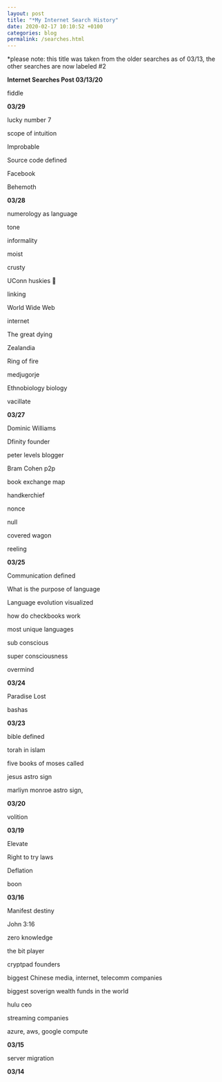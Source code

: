 ```yaml
---
layout: post
title: "*My Internet Search History"
date: 2020-02-17 10:10:52 +0100
categories: blog
permalink: /searches.html
---
```


*please note: this title was taken from the older searches as of 03/13, the other searches are now labeled #2

**Internet Searches Post 03/13/20**

fiddle

**03/29**

lucky number 7

scope of intuition

Improbable

Source code defined

Facebook

Behemoth

**03/28**

numerology as language

tone

informality

moist

crusty

UConn huskies 🏀

linking

World Wide Web

internet

The great dying

Zealandia

Ring of fire

medjugorje

Ethnobiology biology

vacillate

**03/27**

Dominic Williams

Dfinity founder

peter levels blogger

Bram Cohen p2p

book exchange map

handkerchief

nonce

null

covered wagon

reeling

**03/25**

Communication defined

What is the purpose of language

Language evolution visualized

how do checkbooks work

most unique languages

sub conscious

super consciousness

overmind

**03/24**

Paradise Lost

bashas

**03/23**

bible defined

torah in islam

five books of moses called

jesus astro sign

marliyn monroe astro sign,

**03/20**

volition

**03/19**

Elevate

Right to try laws

Deflation

boon

**03/16**

Manifest destiny

John 3:16

zero knowledge

the bit player 

cryptpad founders

biggest Chinese media, internet, telecomm companies

biggest soverign wealth funds in the world

hulu ceo

streaming companies

azure, aws, google compute

**03/15**

server migration

**03/14**
